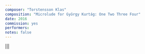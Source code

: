 ```yaml
---
composer: "Torstensson Klas"
composition: "Microlude for György Kurtág: One Two Three Four"
date: 2016
commission: yes
performers: 
notes: false
---
```


|||
